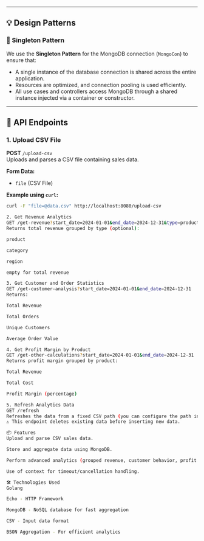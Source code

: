 
---

## 💡 Design Patterns

### 🔁 Singleton Pattern
We use the **Singleton Pattern** for the MongoDB connection (`MongoCon`) to ensure that:
- A single instance of the database connection is shared across the entire application.
- Resources are optimized, and connection pooling is used efficiently.
- All use cases and controllers access MongoDB through a shared instance injected via a container or constructor.

---

## 🧪 API Endpoints

### 1. Upload CSV File
**POST** `/upload-csv`  
Uploads and parses a CSV file containing sales data.

**Form Data:**
- `file` (CSV File)

**Example using `curl`:**
```bash
curl -F "file=@data.csv" http://localhost:8080/upload-csv

2. Get Revenue Analytics
GET /get-revenue?start_date=2024-01-01&end_date=2024-12-31&type=product
Returns total revenue grouped by type (optional):

product

category

region

empty for total revenue

3. Get Customer and Order Statistics
GET /get-customer-analysis?start_date=2024-01-01&end_date=2024-12-31
Returns:

Total Revenue

Total Orders

Unique Customers

Average Order Value

4. Get Profit Margin by Product
GET /get-other-calculations?start_date=2024-01-01&end_date=2024-12-31
Returns profit margin grouped by product:

Total Revenue

Total Cost

Profit Margin (percentage)

5. Refresh Analytics Data
GET /refresh
Refreshes the data from a fixed CSV path (you can configure the path in code).
⚠️ This endpoint deletes existing data before inserting new data.

📦 Features
Upload and parse CSV sales data.

Store and aggregate data using MongoDB.

Perform advanced analytics (grouped revenue, customer behavior, profit margin).

Use of context for timeout/cancellation handling.

🛠️ Technologies Used
Golang

Echo - HTTP Framework

MongoDB - NoSQL database for fast aggregation

CSV - Input data format

BSON Aggregation - For efficient analytics
